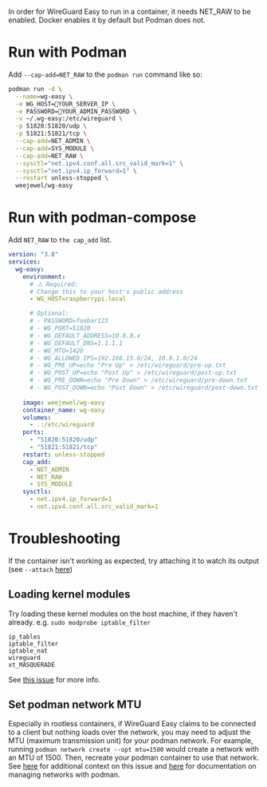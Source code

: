 In order for WireGuard Easy to run in a container, it needs NET_RAW to be enabled. Docker enables it by default but Podman does not.

# Run with Podman
Add `--cap-add=NET_RAW` to the `podman run` command like so:
```sh
podman run -d \
  --name=wg-easy \
  -e WG_HOST=🚨YOUR_SERVER_IP \
  -e PASSWORD=🚨YOUR_ADMIN_PASSWORD \
  -v ~/.wg-easy:/etc/wireguard \
  -p 51820:51820/udp \
  -p 51821:51821/tcp \
  --cap-add=NET_ADMIN \
  --cap-add=SYS_MODULE \
  --cap-add=NET_RAW \
  --sysctl="net.ipv4.conf.all.src_valid_mark=1" \
  --sysctl="net.ipv4.ip_forward=1" \
  --restart unless-stopped \
  weejewel/wg-easy
```

# Run with podman-compose
Add `NET_RAW` to `the cap_add` list.

```yaml
version: "3.8"
services:
  wg-easy:
    environment:
      # ⚠️ Required:
      # Change this to your host's public address
      - WG_HOST=raspberrypi.local

      # Optional:
      # - PASSWORD=foobar123
      # - WG_PORT=51820
      # - WG_DEFAULT_ADDRESS=10.8.0.x
      # - WG_DEFAULT_DNS=1.1.1.1
      # - WG_MTU=1420
      # - WG_ALLOWED_IPS=192.168.15.0/24, 10.0.1.0/24
      # - WG_PRE_UP=echo "Pre Up" > /etc/wireguard/pre-up.txt
      # - WG_POST_UP=echo "Post Up" > /etc/wireguard/post-up.txt
      # - WG_PRE_DOWN=echo "Pre Down" > /etc/wireguard/pre-down.txt
      # - WG_POST_DOWN=echo "Post Down" > /etc/wireguard/post-down.txt
      
    image: weejewel/wg-easy
    container_name: wg-easy
    volumes:
      - .:/etc/wireguard
    ports:
      - "51820:51820/udp"
      - "51821:51821/tcp"
    restart: unless-stopped
    cap_add:
      - NET_ADMIN
      - NET_RAW
      - SYS_MODULE
    sysctls:
      - net.ipv4.ip_forward=1
      - net.ipv4.conf.all.src_valid_mark=1

```

# Troubleshooting

If the container isn't working as expected, try attaching it to watch its output (see `--attach` [here](https://docs.podman.io/en/latest/markdown/podman-start.1.html))

## Loading kernel modules

Try loading these kernel modules on the host machine, if they haven't already. e.g. `sudo modprobe iptable_filter`
```
ip_tables
iptable_filter
iptable_nat
wireguard
xt_MASQUERADE
```
See [this issue](https://github.com/containers/podman/issues/15120#issuecomment-1397571841) for more info.

## Set podman network MTU

Especially in rootless containers, if WireGuard Easy claims to be connected to a client but nothing loads over the network, you may need to adjust the MTU (maximum transmission unit) for your podman network. For example, running `podman network create --opt mtu=1500` would create a network with an MTU of 1500. Then, recreate your podman container to use that network. See [here](https://github.com/containers/podman/issues/15120#issuecomment-1369386865) for additional context on this issue and [here](https://docs.podman.io/en/latest/markdown/podman-network.1.html) for documentation on managing networks with podman.